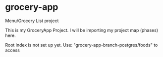 # grocery-app
Menu/Grocery List project

This is my GroceryApp Project.  I will be importing my project map (phases) here.

Root index is not set up yet.
  Use: "grocery-app-branch-postgres/foods" to access
